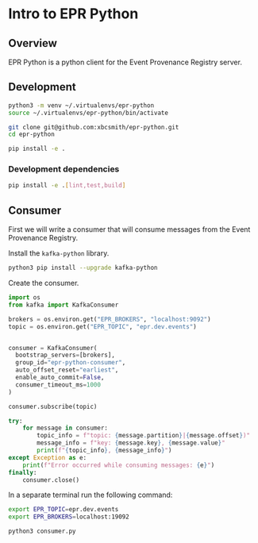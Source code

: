 # Intro to EPR Python

## Overview

EPR Python is a python client for the Event Provenance Registry server.

## Development

```bash
python3 -m venv ~/.virtualenvs/epr-python
source ~/.virtualenvs/epr-python/bin/activate

git clone git@github.com:xbcsmith/epr-python.git
cd epr-python

pip install -e .
```

### Development dependencies

```bash
pip install -e .[lint,test,build]
```

## Consumer

First we will write a consumer that will consume messages from the Event
Provenance Registry.

Install the `kafka-python` library.

```bash
python3 pip install --upgrade kafka-python
```

Create the consumer.

```python
import os
from kafka import KafkaConsumer

brokers = os.environ.get("EPR_BROKERS", "localhost:9092")
topic = os.environ.get("EPR_TOPIC", "epr.dev.events")


consumer = KafkaConsumer(
  bootstrap_servers=[brokers],
  group_id="epr-python-consumer",
  auto_offset_reset="earliest",
  enable_auto_commit=False,
  consumer_timeout_ms=1000
)

consumer.subscribe(topic)

try:
    for message in consumer:
        topic_info = f"topic: {message.partition}|{message.offset})"
        message_info = f"key: {message.key}, {message.value}"
        print(f"{topic_info}, {message_info}")
except Exception as e:
    print(f"Error occurred while consuming messages: {e}")
finally:
    consumer.close()
```

In a separate terminal run the following command:

```bash
export EPR_TOPIC=epr.dev.events
export EPR_BROKERS=localhost:19092
```

```bash
python3 consumer.py
```
